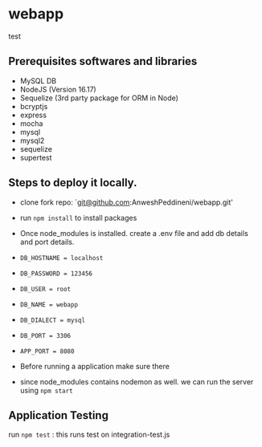 # webapp
test


## Prerequisites softwares and libraries
- MySQL DB
- NodeJS (Version 16.17)
- Sequelize (3rd party package for ORM in Node)
- bcryptjs
- express
- mocha
- mysql
- mysql2
- sequelize
- supertest
## Steps to deploy it locally.
- clone fork repo:  `git@github.com:AnweshPeddineni/webapp.git'

- run  `npm install` to install packages

- Once  node_modules is installed. create a .env file and add db details and port details.
-   `DB_HOSTNAME = localhost`
-   `DB_PASSWORD = 123456`
-   `DB_USER = root`
-   `DB_NAME = webapp`
-   `DB_DIALECT = mysql`
-   `DB_PORT = 3306`
-   `APP_PORT = 8080`
-    Before running a application make sure there 
- since node_modules contains nodemon as well. we can run the server using `npm start`

## Application Testing
run `npm test` : this runs test on integration-test.js


